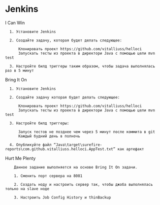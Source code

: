 # Jenkins

I Can Win

      1. Установите Jenkins

      2. Создайте задачу, которая будет делать следующее:

          Клонировать проект https://github.com/vitalliuss/helloci
          Запускать тесты из проекта в директори Java с помощью цели mvn test

      3. Настройте билд триггеры таким образом, чтобы задача выполнялась раз в 5 минут


Bring It On

      1. Установите Jenkins

      2. Создайте задачу которая будет делать следующее:

          Клонировать проект https://github.com/vitalliuss/helloci
          Запускать тесты из проекта в директори Java с помощью цели mvn test

      3. Настройте билд триггеры:

          Запуск тестов не позднее чем через 5 минут после коммита в git
          Каждый будний день в полночь

      4. Опубликуйте файл “Java\target\surefire-reports\com.github.vitalliuss.helloci.AppTest.txt” как артефакт
      
      
 Hurt Me Plenty

        Данное задание выполняется на основе Bring It On задачи.

        1. Сменить порт сервера на 8081

        2. Создать ноду и настроить сервер так, чтобы джоба выполнялась только на slave ноде

        3. Настроить Job Config History и thinBackup
